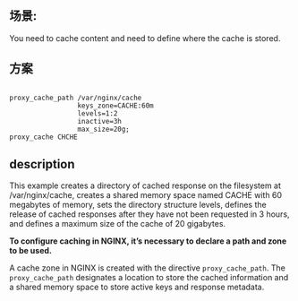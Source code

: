 
## 场景:

You need to cache content and need to define where the cache is stored.

## 方案

```

proxy_cache_path /var/nginx/cache
                 keys_zone=CACHE:60m
                 levels=1:2
                 inactive=3h
                 max_size=20g;
proxy_cache CHCHE

```

## description

This example creates a directory of cached response on the filesystem at /var/nginx/cache, creates a shared memory space named CACHE with 60 megabytes of memory, sets the directory structure levels, defines the release of cached responses after they have not been requested in 3 hours, and defines a maximum size of the cache of 20 gigabytes. 

**To configure caching in NGINX, it’s necessary to declare a path and zone to be used.**

A cache zone in NGINX is created with the directive `proxy_cache_path`. The `proxy_cache_path` designates a location to store the cached information and a shared memory space to store active keys and response metadata.







